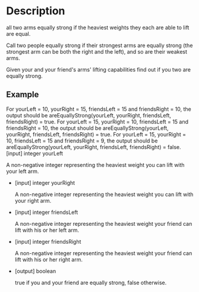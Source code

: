 # Description
all two arms equally strong if the heaviest weights they each are able to lift are equal.

Call two people equally strong if their strongest arms are equally strong (the strongest arm can be both the right and the left), and so are their weakest arms.

Given your and your friend's arms' lifting capabilities find out if you two are equally strong.

## Example
For yourLeft = 10, yourRight = 15, friendsLeft = 15 and friendsRight = 10, the output should be areEquallyStrong(yourLeft, yourRight, friendsLeft, friendsRight) = true. For yourLeft = 15, yourRight = 10, friendsLeft = 15 and friendsRight = 10, the output should be areEquallyStrong(yourLeft, yourRight, friendsLeft, friendsRight) = true. For yourLeft = 15, yourRight = 10, friendsLeft = 15 and friendsRight = 9, the output should be areEquallyStrong(yourLeft, yourRight, friendsLeft, friendsRight) = false. [input] integer yourLeft

A non-negative integer representing the heaviest weight you can lift with your left arm.
- [input] integer yourRight

  A non-negative integer representing the heaviest weight you can lift with your right arm.

- [input] integer friendsLeft

  A non-negative integer representing the heaviest weight your friend can lift with his or her left arm.

- [input] integer friendsRight

  A non-negative integer representing the heaviest weight your friend can lift with his or her right arm.

- [output] boolean

  true if you and your friend are equally strong, false otherwise.
